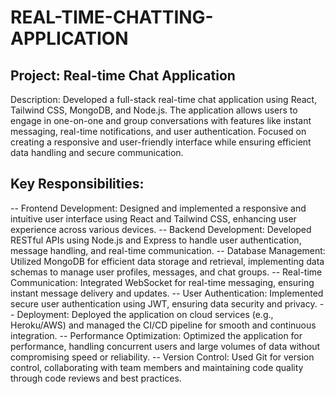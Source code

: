 # REAL-TIME-CHATTING-APPLICATION

## Project: Real-time Chat Application

Description: Developed a full-stack real-time chat application using React, Tailwind CSS, MongoDB, and Node.js. The application allows users to engage in one-on-one and group conversations with features like instant messaging, real-time notifications, and user authentication. Focused on creating a responsive and user-friendly interface while ensuring efficient data handling and secure communication.

## Key Responsibilities:

-- Frontend Development: Designed and implemented a responsive and intuitive user interface using React and Tailwind CSS, enhancing user experience across various devices.
-- Backend Development: Developed RESTful APIs using Node.js and Express to handle user authentication, message handling, and real-time communication.
-- Database Management: Utilized MongoDB for efficient data storage and retrieval, implementing data schemas to manage user profiles, messages, and chat groups.
-- Real-time Communication: Integrated WebSocket for real-time messaging, ensuring instant message delivery and updates.
-- User Authentication: Implemented secure user authentication using JWT, ensuring data security and privacy.
-- Deployment: Deployed the application on cloud services (e.g., Heroku/AWS) and managed the CI/CD pipeline for smooth and continuous integration.
-- Performance Optimization: Optimized the application for performance, handling concurrent users and large volumes of data without compromising speed or reliability.
-- Version Control: Used Git for version control, collaborating with team members and maintaining code quality through code reviews and best practices.
